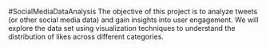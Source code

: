 #SocialMediaDataAnalysis
The objective of this project is to analyze tweets (or other social media data) and gain insights into user engagement. We will explore the data set using visualization techniques to understand the distribution of likes across different categories. 
